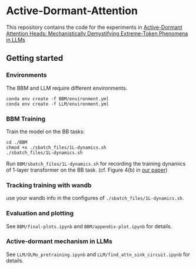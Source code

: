 # Active-Dormant-Attention
This repository contains the code for the experiments in [Active-Dormant Attention Heads:  Mechanistically Demystifying Extreme-Token Phenomena in LLMs](https://arxiv.org/pdf/2410.13835?)


## Getting started

### Environments
The BBM and LLM require different environments.

```
conda env create -f BBM/environment.yml
conda env create -f LLM/environment.yml
```

### BBM Training
Train the model on the BB tasks:
```
cd ./BBM
chmod +x ./sbatch_files/1L-dynamics.sh
./sbatch_files/1L-dynamics.sh
```
Run `BBM/sbatch_files/1L-dynamics.sh` for recording the training dynamics of 1-layer transformer on the BB task. (cf. Figure 4(b) in [our paper](https://arxiv.org/pdf/2410.13835?))


### Tracking training with wandb
use your wandb info in the configures of `./sbatch_files/1L-dynamics.sh`.

### Evaluation and plotting
See `BBM/final-plots.ipynb` and `BBM/appendix-plot.ipynb` for details.

### Active-dormant mechanism in LLMs
See `LLM/OLMo_pretraining.ipynb` and `LLM/find_attn_sink_circuit.ipynb` for details.



